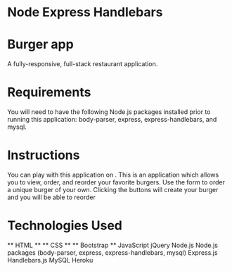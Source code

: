 # Node Express Handlebars

# Burger app

A fully-responsive, full-stack restaurant application.


# Requirements
You will need to have the following Node.js packages installed prior to running this application: body-parser, express, express-handlebars, and mysql.

# Instructions
You can play with this application on . This is an application which allows you to view, order, and reorder your favorite burgers. Use the form to order a unique burger of your own. Clicking the buttons will create your burger and you will be able to reorder

# Technologies Used
** HTML **
** CSS **
** Bootstrap **
JavaScript
jQuery
Node.js
Node.js packages (body-parser, express, express-handlebars, mysql)
Express.js
Handlebars.js
MySQL
Heroku
